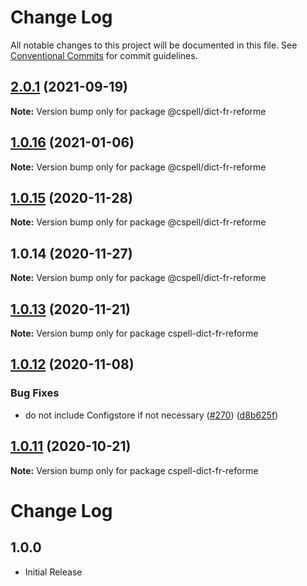 # Change Log

All notable changes to this project will be documented in this file.
See [Conventional Commits](https://conventionalcommits.org) for commit guidelines.

## [2.0.1](https://github.com/streetsidesoftware/cspell-dicts/compare/@cspell/dict-fr-reforme@1.0.16...@cspell/dict-fr-reforme@2.0.1) (2021-09-19)

**Note:** Version bump only for package @cspell/dict-fr-reforme





## [1.0.16](https://github.com/streetsidesoftware/cspell-dicts/compare/@cspell/dict-fr-reforme@1.0.15...@cspell/dict-fr-reforme@1.0.16) (2021-01-06)

**Note:** Version bump only for package @cspell/dict-fr-reforme





## [1.0.15](https://github.com/streetsidesoftware/cspell-dicts/compare/@cspell/dict-fr-reforme@1.0.14...@cspell/dict-fr-reforme@1.0.15) (2020-11-28)

**Note:** Version bump only for package @cspell/dict-fr-reforme





## 1.0.14 (2020-11-27)

**Note:** Version bump only for package @cspell/dict-fr-reforme





## [1.0.13](https://github.com/streetsidesoftware/cspell-dicts/compare/cspell-dict-fr-reforme@1.0.12...cspell-dict-fr-reforme@1.0.13) (2020-11-21)

**Note:** Version bump only for package cspell-dict-fr-reforme

## [1.0.12](https://github.com/streetsidesoftware/cspell-dicts/compare/cspell-dict-fr-reforme@1.0.11...cspell-dict-fr-reforme@1.0.12) (2020-11-08)

### Bug Fixes

- do not include Configstore if not necessary ([#270](https://github.com/streetsidesoftware/cspell-dicts/issues/270)) ([d8b625f](https://github.com/streetsidesoftware/cspell-dicts/commit/d8b625f2f42d5cc6c4a9390216ac1e5037886e44))

## [1.0.11](https://github.com/streetsidesoftware/cspell-dicts/compare/cspell-dict-fr-reforme@1.0.10...cspell-dict-fr-reforme@1.0.11) (2020-10-21)

**Note:** Version bump only for package cspell-dict-fr-reforme

# Change Log

## 1.0.0

- Initial Release
